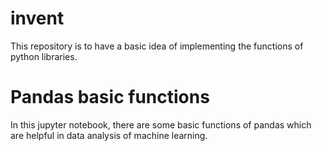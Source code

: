 # invent
This repository is to have a basic idea of implementing the functions of python libraries.
# Pandas basic functions
In this jupyter notebook, there are some basic functions of pandas which are helpful in data analysis of machine learning.

